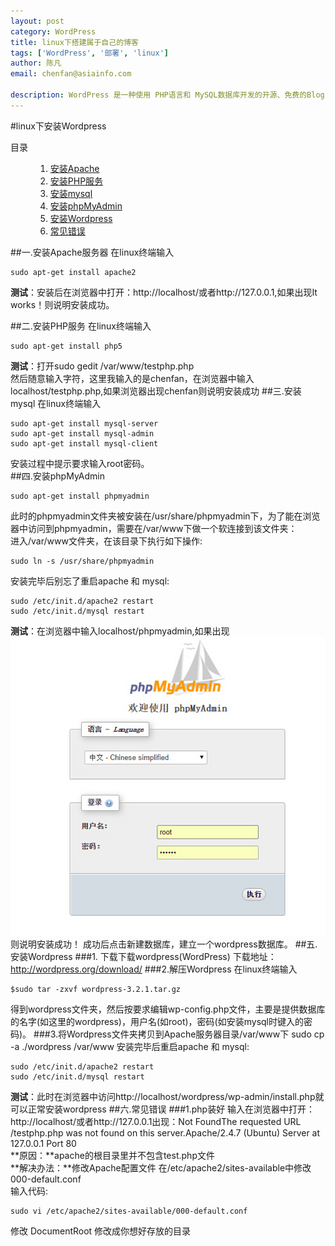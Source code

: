 ```yaml
---
layout: post
category: WordPress
title: linux下搭建属于自己的博客
tags: ['WordPress', '部署', 'linux']
author: 陈凡
email: chenfan@asiainfo.com

description: WordPress 是一种使用 PHP语言和 MySQL数据库开发的开源、免费的Blog（博客，网志）引擎，用户可以在支持 PHP 和 MySQL 数据库的服务器上建立自己的 Blog。WordPress 是一个功能非常强大的博客系统，插件众多，易于扩充功能。安装和使用都非常方便。目前 WordPress 已经成为主流的 Blog 搭建平台。
---
```

#linux下安装Wordpress

<div class="code fl">
    <dl>
    <dt>目录</dt>
    <dd>
    <ol>
        <li><a href="#1">安装Apache</a></li>
        <li><a href="#2">安装PHP服务</a></li>
        <li><a href="#3">安装mysql</a></li>
        <li><a href="#4">安装phpMyAdmin</a></li>
        <li><a href="#5">安装Wordpress</a></li>
        <li><a href="#6">常见错误</a></li>
    </ol>
    </dd>
    </dl>
</div>
##一.<a name="1"></a>安装Apache服务器
在linux终端输入<br>

    sudo apt-get install apache2
**测试**：安装后在浏览器中打开：http://localhost/或者http://127.0.0.1,如果出现It works！则说明安装成功。

##二.<a name="2"></a>安装PHP服务
在linux终端输入

    sudo apt-get install php5
**测试**：打开sudo gedit /var/www/testphp.php<br>
  然后随意输入字符，这里我输入的是chenfan，在浏览器中输入localhost/testphp.php,如果浏览器出现chenfan则说明安装成功
##三.<a name="3"></a>安装mysql
在linux终端输入

	sudo apt-get install mysql-server
	sudo apt-get install mysql-admin
	sudo apt-get install mysql-client
安装过程中提示要求输入root密码。  
##四.<a name="4"></a>安装phpMyAdmin

	sudo apt-get install phpmyadmin
此时的phpmyadmin文件夹被安装在/usr/share/phpmyadmin下，为了能在浏览器中访问到phpmyadmin，需要在/var/www下做一个软连接到该文件夹：  
  进入/var/www文件夹，在该目录下执行如下操作:

	sudo ln -s /usr/share/phpmyadmin
安装完毕后别忘了重启apache 和 mysql:

    sudo /etc/init.d/apache2 restart
    sudo /etc/init.d/mysql restart
**测试**：在浏览器中输入localhost/phpmyadmin,如果出现  
 ![phpmyadmin](\images\post\phpmyadmin.jpg)  
则说明安装成功！
成功后点击新建数据库，建立一个wordpress数据库。
##五.<a name="5"></a>安装Wordpress
###1. 下载下载wordpress(WordPress)
下载地址：  
http://wordpress.org/download/
###2.解压Wordpress
在linux终端输入

	$sudo tar -zxvf wordpress-3.2.1.tar.gz
得到wordpress文件夹，然后按要求编辑wp-config.php文件，主要是提供数据库的名字(如这里的wordpress)，用户名(如root)，密码(如安装mysql时键入的密码)。
###3.将Wordpress文件夹拷贝到Apache服务器目录/var/www下
	sudo cp -a ./wordpress /var/www
安装完毕后重启apache 和 mysql:

    sudo /etc/init.d/apache2 restart
    sudo /etc/init.d/mysql restart
**测试**：此时在浏览器中访问http://localhost/wordpress/wp-admin/install.php就可以正常安装wordpress
##六.<a name="6"></a>常见错误
###1.php装好 输入在浏览器中打开：http://localhost/或者http://127.0.0.1出现：Not FoundThe requested URL /testphp.php was not found on this server.Apache/2.4.7 (Ubuntu) Server at 127.0.0.1 Port 80  
**原因：**apache的根目录里并不包含test.php文件  
**解决办法：**修改Apache配置文件
在/etc/apache2/sites-available中修改000-default.conf  
输入代码:

	sudo vi /etc/apache2/sites-available/000-default.conf
修改 DocumentRoot 修改成你想好存放的目录
